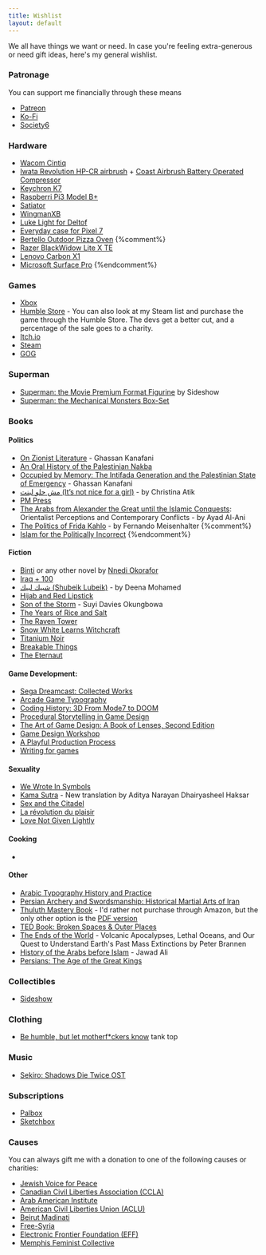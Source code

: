 ```yaml
---
title: Wishlist
layout: default
---
```


We all have things we want or need. In case you're feeling extra-generous or need gift ideas, here's my general wishlist.

### Patronage
You can support me financially through these means
* [Patreon](https://patreon.com/mstfacmly)
* [Ko-Fi](https://ko-fi.com/mstfacmly)
* [Society6](https://society6.com/mstfacmly)

### Hardware
* [Wacom Cintiq](https://wacom.com/en-us/products/pen-displays/wacom-cintiq-pro-24)
* [Iwata Revolution HP-CR airbrush](https://www.coastairbrush.com/proddetail.asp?prod=Revolution_HP-CR) + [Coast Airbrush Battery Operated Compressor](https://www.coastairbrush.com/proddetail.asp?prod=Coast_Airbrush_Battery_Operated_Compressor)
* [Keychron K7](https://www.keychron.com/pages/keychron-k7-wireless-mechanical-keyboard)
* [Raspberri Pi3 Model B+](https://www.raspberrypi.org/products/raspberry-pi-3-model-b-plus)
* [Satiator](https://www.satiator.net/Satiator_p_12.html)
* [WingmanXB](https://shop.brookaccessory.com/en/products/wingman_xb)
* [Luke Light for Deltof](https://www.thelukelight.com/collections/frontpage/products/white-tone-usb-light-kit-for-detolf-cabinet)
* [Everyday case for Pixel 7](https://ca.peakdesign.com/products/everyday-case-pixel?variant=39889627250765)
* [Bertello Outdoor Pizza Oven](https://ca.bertello.com/collections/products)
{%comment%}
* [Razer BlackWidow Lite X TE](https://www.razer.com/ca-en/gaming-keyboards-keypads/razer-blackwidow-x-tournament-edition)
* [Lenovo Carbon X1](https://www.lenovo.com/ca/en/laptops/thinkpad/thinkpad-x/ThinkPad-X1-Carbon-6th-Gen/p/22TP2TXX16G)
* [Microsoft Surface Pro](https://www.microsoft.com/en-ca/p/surface-pro-6)
{%endcomment%}

### Games
* [Xbox](https://www.microsoft.com/en-ca/store/wishlist)
* [Humble Store](https://www.humblebundle.com/store/wishlist/39099216) - You can also look at my Steam list and purchase the game through the Humble Store. The devs get a better cut, and a percentage of the sale goes to a charity.
* [Itch.io](https://itch.io/c/41005/wishlist-of-games-i-wish-have-a-linux-release)
* [Steam](https://store.steampowered.com/wishlist/id/mstfacmly/)
* [GOG](https://www.gog.com/u/mchamli/wishlist)

### Superman
* [Superman: the Movie Premium Format Figurine](https://www.sideshow.com/collectibles/dc-comics-superman-the-movie-sideshow-collectibles-300759) by Sideshow
* [Superman: the Mechanical Monsters Box-Set](https://www.bigbadtoystore.com/Product/VariationDetails/157966)

### Books

#### Politics
* [On Zionist Literature](https://www.ebb-magazine.com/books/p/on-zionist-literature) - Ghassan Kanafani
* [An Oral History of the Palestinian Nakba](https://www.zedbooks.net/shop/book/an-oral-history-of-the-palestinian-nakba/)
* [Occupied by Memory: The Intifada Generation and the Palestinian State of Emergency](https://mtlshop.drawnandquarterly.com/?q=h.reports.iv&eisbn=DPbziv2lOhv9A4uw8W-2Ew) - Ghassan Kanafani
* [مش حلو لبنت (It’s not nice for a girl)](https://maamoulpress.com/It-s-Not-Nice-For-a-Girl-by-Christina-Atik) - by Christina Atik
* [PM Press](pmpress.org)
* [The Arabs from Alexander the Great until the Islamic Conquests](https://www.jadaliyya.com/Details/43125/Ayad-Al-Ani,-The-Arabs-from-Alexander-the-Great-until-the-Islamic-Conquests-Orientalist-Perceptions-and-Contemporary-Conflicts-New-Texts-Out-Now): Orientalist Perceptions and Contemporary Conflicts - by Ayad Al-Ani
* [The Politics of Frida Kahlo](https://www.bookdepository.com/Politics-Frida-Kahlo-Fernando-Meisenhalter/9781719915670) -  by Fernando Meisenhalter
{%comment%}
* [Islam for the Politically Incorrect](http://www.gilgamesh-publishing.co.uk/islam-for-the-politically-incorrect.html)
{%endcomment%}

#### Fiction
* [ Binti](https://www.kobo.com/ca/en/ebook/binti) or any other novel by [Nnedi Okorafor](https://www.kobo.com/ca/en/search?query=Nnedi%20Okorafor&fcsearchfield=Author)
* [Iraq + 100](https://www.tor.com/2017/07/27/excerpts-hassan-blasim-iraq-100/)
* [شبيك لبيك (Shubeik Lubeik)](https://maamoulpress.com/Shubeik-Lubeik-By-Deena-Mohamed) - by Deena Mohamed
* [Hijab and Red Lipstick](https://www.hashtagpress.co.uk/product-page/hijab-and-red-lipstick-by-yousra-imran)
* [Son of the Storm](https://www.indiebound.org/book/9780316428941) - Suyi Davies Okungbowa
* [The Years of Rice and Salt](https://www.kimstanleyrobinson.info/node/345)
* [The Raven Tower](https://www.kobo.com/ca/en/ebook/the-raven-tower)
* [Snow White Learns Witchcraft](https://www.kobo.com/ca/en/ebook/snow-white-learns-witchcraft-stories-and-poems)
* [Titanium Noir](https://www.penguinrandomhouse.com/books/710281/titanium-noir-by-nick-harkaway/)
* [Breakable Things](https://undertowpublications.com/shop/breakable-things)
* [The Eternaut](https://www.fantagraphics.com/products/the-eternaut)

#### Game Development:
* [Sega Dreamcast: Collected Works](https://readonlymemory.vg/shop/book/sega-dreamcast-collected-works/)
* [Arcade Game Typography](https://readonlymemory.vg/shop/book/arcade-game-typography/)
* [Coding History: 3D From Mode7 to DOOM](https://codinghistory.backerkit.com/community_shares/3941005)
* [Procedural Storytelling in Game Design](https://www.crcpress.com/Procedural-Storytelling-in-Game-Design/Short-Adams/p/book/9781138595309)
* [The Art of Game Design: A Book of Lenses, Second Edition](https://www.crcpress.com/The-Art-of-Game-Design-A-Book-of-Lenses-Second-Edition/Schell-Schell/p/book/9781466598645)
* [Game Design Workshop](https://www.gamedesignworkshop.com/)
* [A Playful Production Process](https://www.playfulproductionprocess.com/)
* [Writing for games](https://www.writingfor.games/)

#### Sexuality
* [We Wrote In Symbols](https://saqibooks.com/books/saqi/we-wrote-in-symbols/)
* [Kama Sutra](https://www.penguinrandomhouse.com/books/310597/kama-sutra-by-vatsyayana/9780143106593) - New translation by Aditya Narayan Dhairyasheel Haksar
* [Sex and the Citadel](https://www.kobo.com/ca/en/ebook/sex-and-the-citadel)
* [La révolution du plaisir](https://www.kobo.com/ca/en/ebook/la-revolution-du-plaisir-1)
* [Love Not Given Lightly](https://www.kobo.com/ca/en/ebook/love-not-given-lightly-1)

#### Cooking
* 

#### Other
* [Arabic Typography History and Practice](https://www.niggli.ch/en/produkt/arabic-typography/)
* [Persian Archery and Swordsmanship: Historical Martial Arts of Iran](http://www.moshtaghkhorasani.com/books/persian-archery-and-swordsmanship/)
* [Thuluth Mastery Book](https://www.amazon.com/Arabic-Calligraphy-Mastery-step-step/dp/1539972488/) - I'd rather not purchase through Amazon, but the only other option is the [PDF version](https://omaruddin.samcart.com/products/thuluth-mastery-ebook)
* [TED Book: Broken Spaces & Outer Places](https://www.ted.com/read/ted-books/ted-books-library/broken-spaces-outer-places)
* [The Ends of the World](https://www.kobo.com/ca/en/ebook/the-ends-of-the-world) -  Volcanic Apocalypses, Lethal Oceans, and Our Quest to Understand Earth's Past Mass Extinctions by Peter Brannen
* [History of the Arabs before Islam]() - Jawad Ali
* [Persians: The Age of the Great Kings](https://www.basicbooks.com/titles/lloyd-llewellyn-jones/persians/9781541600355/)

### Collectibles
* [Sideshow](https://www.sideshow.com/wishlist/beb6a66c456fd252087c6d99391f36a8)

### Clothing
* [Be humble, but let motherf\*ckers know](https://embattledclothing.com/collections/mb-universe/products/be-humble-moon-white-tank-top) tank top

### Music
* [Sekiro: Shadows Die Twice OST](https://www.amazon.co.jp/dp/B0828Q36G9)

### Subscriptions
* [Palbox](https://www.palbox.org/)
* [Sketchbox](https://getsketchbox.com/)

### Causes
You can always gift me with a donation to one of the following causes or charities:

* [Jewish Voice for Peace](https://jewishvoiceforpeace.org/giving)
* [Canadian Civil Liberties Association (CCLA)](https://ccla.org/give)
* [Arab American Institute](https://aai.nationbuilder.com/aaif_donate)
* [American Civil Liberties Union (ACLU)](https://www.aclu.org/give/fight-back-against-attacks-our-civil-liberties)
* [Beirut Madinati](http://beirutmadinati.com/donate)
* [Free-Syria](http://www.free-syria-foundation.org/donate-fre-syria)
* [Electronic Frontier Foundation (EFF)](https://www.eff.org/donate)
* [Memphis Feminist Collective](http://memphisfeministcollective.org/)
